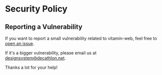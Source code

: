 # Security Policy

## Reporting a Vulnerability

If you want to report a small vulnerability related to vitamin-web, feel free to [open an issue](https://github.com/Decathlon/vitamin-web/issues/new/choose).

If it's a bigger vulnerability, please email us at [designsystem@decathlon.net](mailto:designsystem@decathlon.net).

Thanks a lot for your help!
